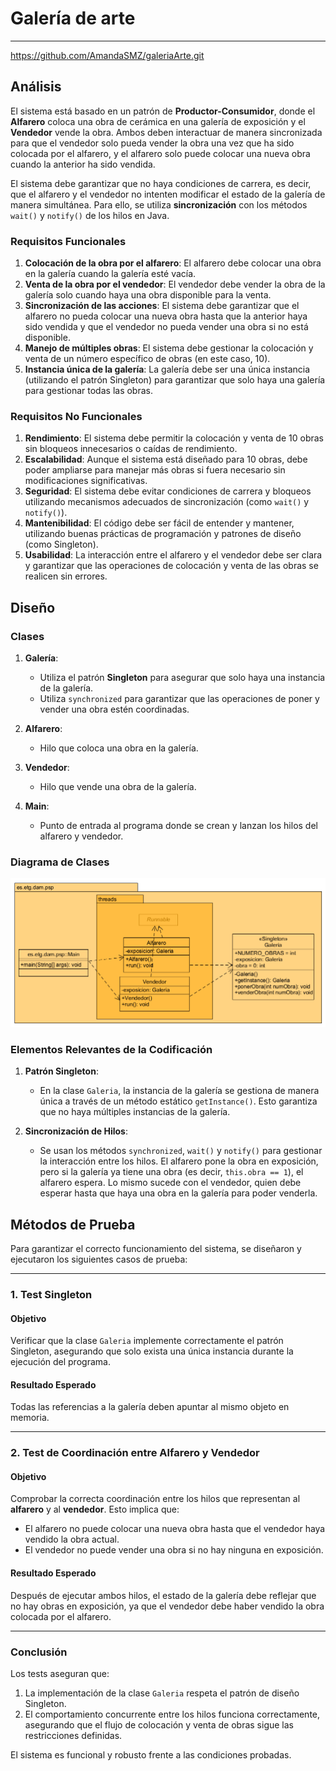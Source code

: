 # Galería de arte
---
https://github.com/AmandaSMZ/galeriaArte.git

## Análisis

El sistema está basado en un patrón de **Productor-Consumidor**, donde el **Alfarero** coloca una obra de cerámica en una galería de exposición y el **Vendedor** vende la obra. Ambos deben interactuar de manera sincronizada para que el vendedor solo pueda vender la obra una vez que ha sido colocada por el alfarero, y el alfarero solo puede colocar una nueva obra cuando la anterior ha sido vendida.

El sistema debe garantizar que no haya condiciones de carrera, es decir, que el alfarero y el vendedor no intenten modificar el estado de la galería de manera simultánea. Para ello, se utiliza **sincronización** con los métodos `wait()` y `notify()` de los hilos en Java.

### Requisitos Funcionales

1. **Colocación de la obra por el alfarero**: El alfarero debe colocar una obra en la galería cuando la galería esté vacía.
2. **Venta de la obra por el vendedor**: El vendedor debe vender la obra de la galería solo cuando haya una obra disponible para la venta.
3. **Sincronización de las acciones**: El sistema debe garantizar que el alfarero no pueda colocar una nueva obra hasta que la anterior haya sido vendida y que el vendedor no pueda vender una obra si no está disponible.
4. **Manejo de múltiples obras**: El sistema debe gestionar la colocación y venta de un número específico de obras (en este caso, 10).
5. **Instancia única de la galería**: La galería debe ser una única instancia (utilizando el patrón Singleton) para garantizar que solo haya una galería para gestionar todas las obras.

### Requisitos No Funcionales

1. **Rendimiento**: El sistema debe permitir la colocación y venta de 10 obras sin bloqueos innecesarios o caídas de rendimiento.
2. **Escalabilidad**: Aunque el sistema está diseñado para 10 obras, debe poder ampliarse para manejar más obras si fuera necesario sin modificaciones significativas.
3. **Seguridad**: El sistema debe evitar condiciones de carrera y bloqueos utilizando mecanismos adecuados de sincronización (como `wait()` y `notify()`).
4. **Mantenibilidad**: El código debe ser fácil de entender y mantener, utilizando buenas prácticas de programación y patrones de diseño (como Singleton).
5. **Usabilidad**: La interacción entre el alfarero y el vendedor debe ser clara y garantizar que las operaciones de colocación y venta de las obras se realicen sin errores.

## Diseño

### Clases

1. **Galería**:
   - Utiliza el patrón **Singleton** para asegurar que solo haya una instancia de la galería.
   - Utiliza `synchronized` para garantizar que las operaciones de poner y vender una obra estén coordinadas.

2. **Alfarero**:
   - Hilo que coloca una obra en la galería.

3. **Vendedor**:
   - Hilo que vende una obra de la galería.

4. **Main**:
   - Punto de entrada al programa donde se crean y lanzan los hilos del alfarero y vendedor.

### Diagrama de Clases

![UML Galeria](imagenes/galeria.png)

### Elementos Relevantes de la Codificación

1. **Patrón Singleton**:
   - En la clase `Galeria`, la instancia de la galería se gestiona de manera única a través de un método estático `getInstance()`. Esto garantiza que no haya múltiples instancias de la galería.

2. **Sincronización de Hilos**:
   - Se usan los métodos `synchronized`, `wait()` y `notify()` para gestionar la interacción entre los hilos. El alfarero pone la obra en exposición, pero si la galería ya tiene una obra (es decir, `this.obra == 1`), el alfarero espera. Lo mismo sucede con el vendedor, quien debe esperar hasta que haya una obra en la galería para poder venderla.

## Métodos de Prueba

Para garantizar el correcto funcionamiento del sistema, se diseñaron y ejecutaron los siguientes casos de prueba:

---
### 1. Test Singleton

#### Objetivo
Verificar que la clase `Galeria` implemente correctamente el patrón Singleton, asegurando que solo exista una única instancia durante la ejecución del programa.

#### Resultado Esperado
Todas las referencias a la galería deben apuntar al mismo objeto en memoria.

---

### 2. Test de Coordinación entre Alfarero y Vendedor

#### Objetivo
Comprobar la correcta coordinación entre los hilos que representan al **alfarero** y al **vendedor**. Esto implica que:
- El alfarero no puede colocar una nueva obra hasta que el vendedor haya vendido la obra actual.
- El vendedor no puede vender una obra si no hay ninguna en exposición.

#### Resultado Esperado
Después de ejecutar ambos hilos, el estado de la galería debe reflejar que no hay obras en exposición, ya que el vendedor debe haber vendido la obra colocada por el alfarero.

---

### Conclusión

Los tests aseguran que:
1. La implementación de la clase `Galeria` respeta el patrón de diseño Singleton.
2. El comportamiento concurrente entre los hilos funciona correctamente, asegurando que el flujo de colocación y venta de obras sigue las restricciones definidas.

El sistema es funcional y robusto frente a las condiciones probadas.
